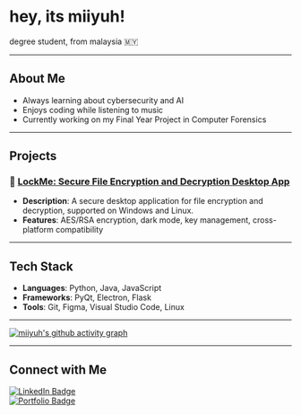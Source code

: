 # hey, its miiyuh! 

degree student, from malaysia :malaysia:

---

## About Me
- Always learning about cybersecurity and AI
- Enjoys coding while listening to music
- Currently working on my Final Year Project in Computer Forensics

---

## Projects

### 🔐 [LockMe: Secure File Encryption and Decryption Desktop App](https://github.com/miiyuh/lockme)
- **Description**: A secure desktop application for file encryption and decryption, supported on Windows and Linux.
- **Features**: AES/RSA encryption, dark mode, key management, cross-platform compatibility

---

## Tech Stack
- **Languages**: Python, Java, JavaScript
- **Frameworks**: PyQt, Electron, Flask
- **Tools**: Git, Figma, Visual Studio Code, Linux

---

[![miiyuh's github activity graph](https://github-readme-activity-graph.vercel.app/graph?username=miiyuh&theme=github-compact)](https://github.com/ashutosh00710/github-readme-activity-graph)

---

## Connect with Me

[![LinkedIn Badge](https://img.shields.io/badge/LinkedIn-blue?logo=linkedin&style=flat-square)](https://www.linkedin.com/in/miiyuh)  
[![Portfolio Badge](https://img.shields.io/badge/Portfolio-Website-green?style=flat-square)](https://miiyuh.com)

